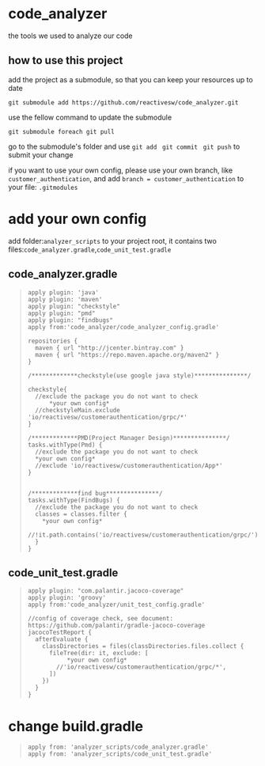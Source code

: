 # code_analyzer
the tools we used to analyze our code

## how to use this project

add the project as a submodule, so that you can keep your resources up to date

`git submodule add https://github.com/reactivesw/code_analyzer.git`

use the fellow command to update the submodule

`git submodule foreach git pull`

go to the submodule's folder and use `git add ` `git commit ` `git push` to submit your change

if you want to use your own config, please use your own branch, like `customer_authentication`, and add `branch = customer_authentication` to your file: `.gitmodules`

# add your own config
add folder:`analyzer_scripts` to your project root, it contains two files:`code_analyzer.gradle`,`code_unit_test.gradle`
## code_analyzer.gradle
>     apply plugin: 'java'
>     apply plugin: 'maven'
>     apply plugin: "checkstyle"
>     apply plugin: "pmd"
>     apply plugin: "findbugs"
>     apply from:'code_analyzer/code_analyzer_config.gradle'
>     
>     repositories {
>       maven { url "http://jcenter.bintray.com" }
>       maven { url "https://repo.maven.apache.org/maven2" }
>     }
>     
>     /*************checkstyle(use google java style)***************/
>     
>     checkstyle{
>       //exclude the package you do not want to check
>           *your own config*
>       //checkstyleMain.exclude 'io/reactivesw/customerauthentication/grpc/*'
>     }
>     
>     /*************PMD(Project Manager Design)***************/
>     tasks.withType(Pmd) {
>       //exclude the package you do not want to check
>       *your own config*
>       //exclude 'io/reactivesw/customerauthentication/App*'
>     }
>     
>     
>     /*************find bug***************/
>     tasks.withType(FindBugs) {
>       //exclude the package you do not want to check
>       classes = classes.filter {
>         *your own config*
>         //!it.path.contains('io/reactivesw/customerauthentication/grpc/')
>       }
>     }
> 

## code_unit_test.gradle
>     apply plugin: "com.palantir.jacoco-coverage"
>     apply plugin: 'groovy'
>     apply from:'code_analyzer/unit_test_config.gradle'
>     
>     //config of coverage check, see document: https://github.com/palantir/gradle-jacoco-coverage
>     jacocoTestReport {
>       afterEvaluate {
>         classDirectories = files(classDirectories.files.collect {
>           fileTree(dir: it, exclude: [
>                *your own config*
>             //'io/reactivesw/customerauthentication/grpc/*',
>           ])
>         })
>       }
>     }
>     
> 

# change build.gradle
>     apply from: 'analyzer_scripts/code_analyzer.gradle'
>     apply from: 'analyzer_scripts/code_unit_test.gradle'
